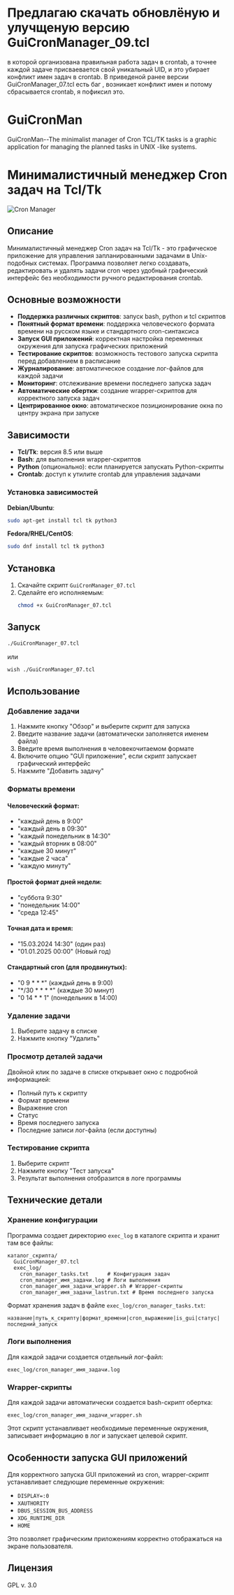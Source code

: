 # Предлагаю скачать обновлёную и улучщеную версию GuiCronManager_09.tcl 

в которой организована правильная работа задач в crontab, а точнее каждой задаче присваевается свой уникальный UID, и это убирает конфликт имен задач в crontab. В приведеной ранее версии GuiCronManager_07.tcl есть баг , возникает конфликт имен и потому сбрасывается crontab, я пофиксил это. 

# GuiCronMan
GuiCronMan--The minimalist manager of Cron TCL/TK tasks is a graphic application for managing the planned tasks in UNIX -like systems.

# Минималистичный менеджер Cron задач на Tcl/Tk

![Cron Manager](https://github.com/totiks2012/GuiCronMan/blob/main/cron_manager_screenshot.png)

## Описание

Минималистичный менеджер Cron задач на Tcl/Tk - это графическое приложение для управления запланированными задачами в Unix-подобных системах. Программа позволяет легко создавать, редактировать и удалять задачи cron через удобный графический интерфейс без необходимости ручного редактирования crontab.

## Основные возможности

- **Поддержка различных скриптов**: запуск bash, python и tcl скриптов
- **Понятный формат времени**: поддержка человеческого формата времени на русском языке и стандартного cron-синтаксиса
- **Запуск GUI приложений**: корректная настройка переменных окружения для запуска графических приложений
- **Тестирование скриптов**: возможность тестового запуска скрипта перед добавлением в расписание
- **Журналирование**: автоматическое создание лог-файлов для каждой задачи
- **Мониторинг**: отслеживание времени последнего запуска задач
- **Автоматические обертки**: создание wrapper-скриптов для корректного запуска задач
- **Центрированное окно**: автоматическое позиционирование окна по центру экрана при запуске

## Зависимости

- **Tcl/Tk**: версия 8.5 или выше
- **Bash**: для выполнения wrapper-скриптов
- **Python** (опционально): если планируется запускать Python-скрипты
- **Crontab**: доступ к утилите crontab для управления задачами

### Установка зависимостей

**Debian/Ubuntu**:
```bash
sudo apt-get install tcl tk python3
```

**Fedora/RHEL/CentOS**:
```bash
sudo dnf install tcl tk python3
```

## Установка

1. Скачайте скрипт `GuiCronManager_07.tcl`
2. Сделайте его исполняемым:
   ```bash
   chmod +x GuiCronManager_07.tcl
   ```

## Запуск

```bash
./GuiCronManager_07.tcl
```

или

```bash
wish ./GuiCronManager_07.tcl
```

## Использование

### Добавление задачи

1. Нажмите кнопку "Обзор" и выберите скрипт для запуска
2. Введите название задачи (автоматически заполняется именем файла)
3. Введите время выполнения в человекочитаемом формате
4. Включите опцию "GUI приложение", если скрипт запускает графический интерфейс
5. Нажмите "Добавить задачу"

### Форматы времени

#### Человеческий формат:
- "каждый день в 9:00"
- "каждый день в 09:30"
- "каждый понедельник в 14:30"
- "каждый вторник в 08:00"
- "каждые 30 минут"
- "каждые 2 часа"
- "каждую минуту"

#### Простой формат дней недели:
- "суббота 9:30"
- "понедельник 14:00"
- "среда 12:45"

#### Точная дата и время:
- "15.03.2024 14:30" (один раз)
- "01.01.2025 00:00" (Новый год)

#### Стандартный cron (для продвинутых):
- "0 9 * * *" (каждый день в 9:00)
- "*/30 * * * *" (каждые 30 минут)
- "0 14 * * 1" (понедельник в 14:00)

### Удаление задачи

1. Выберите задачу в списке
2. Нажмите кнопку "Удалить"

### Просмотр деталей задачи

Двойной клик по задаче в списке открывает окно с подробной информацией:
- Полный путь к скрипту
- Формат времени
- Выражение cron
- Статус
- Время последнего запуска
- Последние записи лог-файла (если доступны)

### Тестирование скрипта

1. Выберите скрипт
2. Нажмите кнопку "Тест запуска"
3. Результат выполнения отобразится в логе программы

## Технические детали

### Хранение конфигурации

Программа создает директорию `exec_log` в каталоге скрипта и хранит там все файлы:

```
каталог_скрипта/
  GuiCronManager_07.tcl
  exec_log/
    cron_manager_tasks.txt      # Конфигурация задач
    cron_manager_имя_задачи.log # Логи выполнения
    cron_manager_имя_задачи_wrapper.sh # Wrapper-скрипты
    cron_manager_имя_задачи_lastrun.txt # Время последнего запуска
```

Формат хранения задач в файле `exec_log/cron_manager_tasks.txt`:
```
название|путь_к_скрипту|формат_времени|cron_выражение|is_gui|статус|последний_запуск
```

### Логи выполнения

Для каждой задачи создается отдельный лог-файл:
```
exec_log/cron_manager_имя_задачи.log
```

### Wrapper-скрипты

Для каждой задачи автоматически создается bash-скрипт обертка:
```
exec_log/cron_manager_имя_задачи_wrapper.sh
```

Этот скрипт устанавливает необходимые переменные окружения, записывает информацию в лог и запускает целевой скрипт.

## Особенности запуска GUI приложений

Для корректного запуска GUI приложений из cron, wrapper-скрипт устанавливает следующие переменные окружения:
- `DISPLAY=:0`
- `XAUTHORITY`
- `DBUS_SESSION_BUS_ADDRESS`
- `XDG_RUNTIME_DIR`
- `HOME`

Это позволяет графическим приложениям корректно отображаться на экране пользователя.

## Лицензия

GPL v. 3.0


